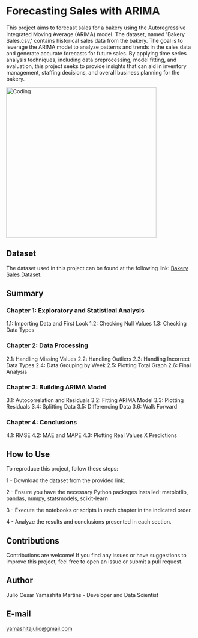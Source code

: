 # Forecasting Sales with ARIMA
This project aims to forecast sales for a bakery using the Autoregressive Integrated Moving Average (ARIMA) model. The dataset, named 'Bakery Sales.csv,' contains historical sales data from the bakery. The goal is to leverage the ARIMA model to analyze patterns and trends in the sales data and generate accurate forecasts for future sales. By applying time series analysis techniques, including data preprocessing, model fitting, and evaluation, this project seeks to provide insights that can aid in inventory management, staffing decisions, and overall business planning for the bakery.

<img align="center" alt="Coding" width="400" src="https://mir-s3-cdn-cf.behance.net/project_modules/disp/f5133a27559937.563671542898f.gif">

## Dataset
The dataset used in this project can be found at the following link: [Bakery Sales Dataset.](https://www.kaggle.com/datasets/hosubjeong/bakery-sales)

## Summary
### Chapter 1: Exploratory and Statistical Analysis
1.1: Importing Data and First Look
1.2: Checking Null Values
1.3: Checking Data Types
### Chapter 2: Data Processing
2.1: Handling Missing Values
2.2: Handling Outliers
2.3: Handling Incorrect Data Types
2.4: Data Grouping by Week
2.5: Plotting Total Graph
2.6: Final Analysis
### Chapter 3: Building ARIMA Model
3.1: Autocorrelation and Residuals
3.2: Fitting ARIMA Model
3.3: Plotting Residuals
3.4: Splitting Data
3.5: Differencing Data
3.6: Walk Forward
### Chapter 4: Conclusions
4.1: RMSE
4.2: MAE and MAPE
4.3: Plotting Real Values X Predictions
## How to Use
To reproduce this project, follow these steps:

1 - Download the dataset from the provided link.

2 - Ensure you have the necessary Python packages installed: matplotlib, pandas, numpy, statsmodels, scikit-learn

3 - Execute the notebooks or scripts in each chapter in the indicated order.

4 - Analyze the results and conclusions presented in each section.

## Contributions
Contributions are welcome! If you find any issues or have suggestions to improve this project, feel free to open an issue or submit a pull request.

## Author
Julio Cesar Yamashita Martins - Developer and Data Scientist

## E-mail
yamashitajulio@gmail.com
